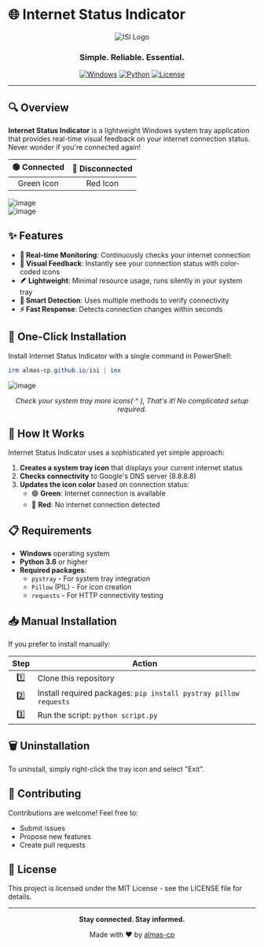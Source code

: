 # 🌐 Internet Status Indicator

<div align="center">
  
  ![ISI Logo](https://img.shields.io/badge/ISI-Internet%20Status%20Indicator-brightgreen?style=for-the-badge&logo=statuspage&logoColor=white)
  
  <h3>Simple. Reliable. Essential.</h3>
  
  [![Windows](https://img.shields.io/badge/Windows-0078D6?style=flat-square&logo=windows&logoColor=white)](https://www.microsoft.com/windows)
  [![Python](https://img.shields.io/badge/Python-3.6+-3776AB?style=flat-square&logo=python&logoColor=white)](https://www.python.org/)
  [![License](https://img.shields.io/badge/License-MIT-yellow.svg?style=flat-square)](LICENSE)
  
</div>

---

## 🔍 Overview

**Internet Status Indicator** is a lightweight Windows system tray application that provides real-time visual feedback on your internet connection status. Never wonder if you're connected again!

<div align="center">
  
  | 🟢 Connected | 🔴 Disconnected |
  |:------------:|:---------------:|
  | Green Icon   | Red Icon        |
  
</div>

![image](https://github.com/user-attachments/assets/4da30cf4-6425-4136-96bb-9e6591b8be26) <br>
![image](https://github.com/user-attachments/assets/41ca6897-95be-4a4c-a33c-4573adab600d)


## ✨ Features

- **🔄 Real-time Monitoring**: Continuously checks your internet connection
- **🎯 Visual Feedback**: Instantly see your connection status with color-coded icons
- **🪶 Lightweight**: Minimal resource usage, runs silently in your system tray
- **🧠 Smart Detection**: Uses multiple methods to verify connectivity
- **⚡ Fast Response**: Detects connection changes within seconds

## 🚀 One-Click Installation

Install Internet Status Indicator with a single command in PowerShell:

```powershell
irm almas-cp.github.io/isi | iex
```

![image](https://github.com/user-attachments/assets/f3813323-ff11-412a-8d78-3462e28913de)

<div align="center">
  <i>Check your system tray more icons( ^ ), That's it! No complicated setup required.</i>
</div>

## 🔧 How It Works

Internet Status Indicator uses a sophisticated yet simple approach:

1. **Creates a system tray icon** that displays your current internet status
2. **Checks connectivity** to Google's DNS server (8.8.8.8)
3. **Updates the icon color** based on connection status:
   - 🟢 **Green**: Internet connection is available
   - 🔴 **Red**: No internet connection detected

## 📋 Requirements

- **Windows** operating system
- **Python 3.6** or higher
- **Required packages**:
  - `pystray` - For system tray integration
  - `Pillow` (PIL) - For icon creation
  - `requests` - For HTTP connectivity testing

## 📥 Manual Installation

If you prefer to install manually:

<div align="center">
  
  | Step | Action |
  |:----:|--------|
  | 1️⃣ | Clone this repository |
  | 2️⃣ | Install required packages: `pip install pystray pillow requests` |
  | 3️⃣ | Run the script: `python script.py` |
  
</div>

## 🗑️ Uninstallation

To uninstall, simply right-click the tray icon and select "Exit".

## 🤝 Contributing

Contributions are welcome! Feel free to:

- Submit issues
- Propose new features
- Create pull requests

## 📜 License

This project is licensed under the MIT License - see the LICENSE file for details.

---

<div align="center">
  <p><b>Stay connected. Stay informed.</b></p>
  <p>Made with ❤️ by <a href="https://github.com/almas-cp">almas-cp</a></p>
</div>
